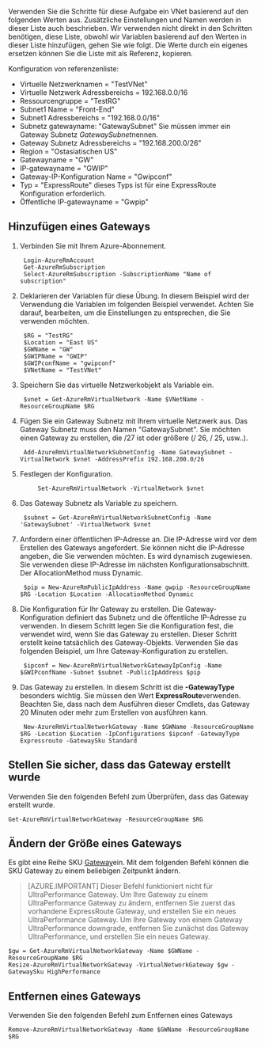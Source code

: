 Verwenden Sie die Schritte für diese Aufgabe ein VNet basierend auf den folgenden Werten aus. Zusätzliche Einstellungen und Namen werden in dieser Liste auch beschrieben. Wir verwenden nicht direkt in den Schritten benötigen, diese Liste, obwohl wir Variablen basierend auf den Werten in dieser Liste hinzufügen, gehen Sie wie folgt. Die Werte durch ein eigenes ersetzen können Sie die Liste mit als Referenz, kopieren.

Konfiguration von referenzenliste:
    
- Virtuelle Netzwerknamen = "TestVNet"
- Virtuelle Netzwerk Adressbereichs = 192.168.0.0/16
- Ressourcengruppe = "TestRG"
- Subnet1 Name = "Front-End" 
- Subnet1 Adressbereichs = "192.168.0.0/16"
- Subnetz gatewayname: "GatewaySubnet" Sie müssen immer ein Gateway Subnetz *GatewaySubnet*nennen.
- Gateway Subnetz Adressbereichs = "192.168.200.0/26"
- Region = "Ostasiatischen US"
- Gatewayname = "GW"
- IP-gatewayname = "GWIP"
- Gateway-IP-Konfiguration Name = "Gwipconf"
-  Typ = "ExpressRoute" dieses Typs ist für eine ExpressRoute Konfiguration erforderlich.
- Öffentliche IP-gatewayname = "Gwpip"


## <a name="add-a-gateway"></a>Hinzufügen eines Gateways

1. Verbinden Sie mit Ihrem Azure-Abonnement. 

        Login-AzureRmAccount
        Get-AzureRmSubscription 
        Select-AzureRmSubscription -SubscriptionName "Name of subscription"

2. Deklarieren der Variablen für diese Übung. In diesem Beispiel wird der Verwendung die Variablen im folgenden Beispiel verwendet. Achten Sie darauf, bearbeiten, um die Einstellungen zu entsprechen, die Sie verwenden möchten. 
        
        $RG = "TestRG"
        $Location = "East US"
        $GWName = "GW"
        $GWIPName = "GWIP"
        $GWIPconfName = "gwipconf"
        $VNetName = "TestVNet"

3. Speichern Sie das virtuelle Netzwerkobjekt als Variable ein.

        $vnet = Get-AzureRmVirtualNetwork -Name $VNetName -ResourceGroupName $RG

4. Fügen Sie ein Gateway Subnetz mit Ihrem virtuelle Netzwerk aus. Das Gateway Subnetz muss den Namen "GatewaySubnet". Sie möchten einen Gateway zu erstellen, die /27 ist oder größere (/ 26, / 25, usw..).
            
        Add-AzureRmVirtualNetworkSubnetConfig -Name GatewaySubnet -VirtualNetwork $vnet -AddressPrefix 192.168.200.0/26

5. Festlegen der Konfiguration.

            Set-AzureRmVirtualNetwork -VirtualNetwork $vnet

6. Das Gateway Subnetz als Variable zu speichern.

        $subnet = Get-AzureRmVirtualNetworkSubnetConfig -Name 'GatewaySubnet' -VirtualNetwork $vnet

7. Anfordern einer öffentlichen IP-Adresse an. Die IP-Adresse wird vor dem Erstellen des Gateways angefordert. Sie können nicht die IP-Adresse angeben, die Sie verwenden möchten. Es wird dynamisch zugewiesen. Sie verwenden diese IP-Adresse im nächsten Konfigurationsabschnitt. Der AllocationMethod muss Dynamic.

        $pip = New-AzureRmPublicIpAddress -Name gwpip -ResourceGroupName $RG -Location $Location -AllocationMethod Dynamic

8. Die Konfiguration für Ihr Gateway zu erstellen. Die Gateway-Konfiguration definiert das Subnetz und die öffentliche IP-Adresse zu verwenden. In diesem Schritt legen Sie die Konfiguration fest, die verwendet wird, wenn Sie das Gateway zu erstellen. Dieser Schritt erstellt keine tatsächlich des Gateway-Objekts. Verwenden Sie das folgenden Beispiel, um Ihre Gateway-Konfiguration zu erstellen. 

        $ipconf = New-AzureRmVirtualNetworkGatewayIpConfig -Name $GWIPconfName -Subnet $subnet -PublicIpAddress $pip

9. Das Gateway zu erstellen. In diesem Schritt ist die **-GatewayType** besonders wichtig. Sie müssen den Wert **ExpressRoute**verwenden. Beachten Sie, dass nach dem Ausführen dieser Cmdlets, das Gateway 20 Minuten oder mehr zum Erstellen von ausführen kann.

        New-AzureRmVirtualNetworkGateway -Name $GWName -ResourceGroupName $RG -Location $Location -IpConfigurations $ipconf -GatewayType Expressroute -GatewaySku Standard

## <a name="verify-the-gateway-was-created"></a>Stellen Sie sicher, dass das Gateway erstellt wurde

Verwenden Sie den folgenden Befehl zum Überprüfen, dass das Gateway erstellt wurde.

    Get-AzureRmVirtualNetworkGateway -ResourceGroupName $RG

## <a name="resize-a-gateway"></a>Ändern der Größe eines Gateways

Es gibt eine Reihe SKU [Gateway](../articles/expressroute/expressroute-about-virtual-network-gateways.md)ein. Mit dem folgenden Befehl können die SKU Gateway zu einem beliebigen Zeitpunkt ändern.

>[AZURE.IMPORTANT] Dieser Befehl funktioniert nicht für UltraPerformance Gateway. Um Ihre Gateway zu einem UltraPerformance Gateway zu ändern, entfernen Sie zuerst das vorhandene ExpressRoute Gateway, und erstellen Sie ein neues UltraPerformance Gateway. Um Ihre Gateway von einem Gateway UltraPerformance downgrade, entfernen Sie zunächst das Gateway UltraPerformance, und erstellen Sie ein neues Gateway.

    $gw = Get-AzureRmVirtualNetworkGateway -Name $GWName -ResourceGroupName $RG
    Resize-AzureRmVirtualNetworkGateway -VirtualNetworkGateway $gw -GatewaySku HighPerformance

## <a name="remove-a-gateway"></a>Entfernen eines Gateways

Verwenden Sie den folgenden Befehl zum Entfernen eines Gateways

    Remove-AzureRmVirtualNetworkGateway -Name $GWName -ResourceGroupName $RG  
